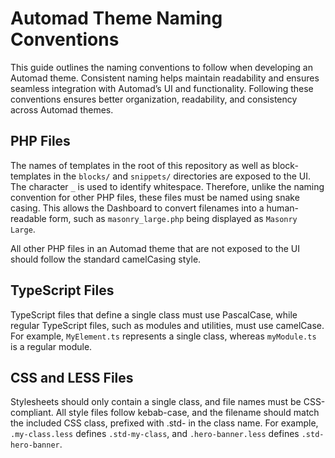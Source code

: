 # Automad Theme Naming Conventions

This guide outlines the naming conventions to follow when developing an Automad theme. Consistent naming helps maintain readability and ensures seamless integration with Automad’s UI and functionality.
Following these conventions ensures better organization, readability, and consistency across Automad themes.

## PHP Files

The names of templates in the root of this repository as well as block-templates in the `blocks/` and `snippets/` directories are exposed to the UI. The character `_` is used to identify whitespace. Therefore, unlike the naming convention for other PHP files, these files must be named using snake casing. This allows the Dashboard to convert filenames into a human-readable form, such as `masonry_large.php` being displayed as `Masonry Large`.

All other PHP files in an Automad theme that are not exposed to the UI should follow the standard camelCasing style.

## TypeScript Files

TypeScript files that define a single class must use PascalCase, while regular TypeScript files, such as modules and utilities, must use camelCase. For example, `MyElement.ts` represents a single class, whereas `myModule.ts` is a regular module.

## CSS and LESS Files

Stylesheets should only contain a single class, and file names must be CSS-compliant. All style files follow kebab-case, and the filename should match the included CSS class, prefixed with .std- in the class name. For example, `.my-class.less` defines `.std-my-class`, and `.hero-banner.less` defines `.std-hero-banner`.
